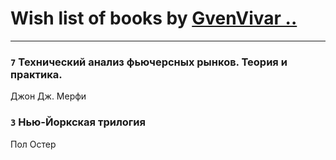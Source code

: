 # Wish list of books by [GvenVivar ..](https://www.facebook.com/app_scoped_user_id/158266434925901/)
---

### `7` Технический анализ фьючерсных рынков. Теория и практика.
Джон Дж. Мерфи

### `3` Нью-Йоркская трилогия
Пол Остер

